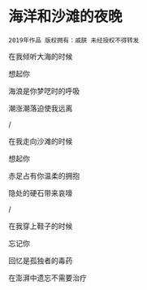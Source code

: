 # 海洋和沙滩的夜晚

    2019年作品 版权拥有：戚朕 未经授权不得转发
    
 
在我倾听大海的时候

想起你

海浪是你梦呓时的呼吸

潮涨潮落迫使我远离

/

在我走向沙滩的时候

想起你

赤足占有你温柔的拥抱

隐处的硬石带来哀嚎

/

在我穿上鞋子的时候

忘记你

回忆是孤独者的毒药

在澎湃中遗忘不需要治疗